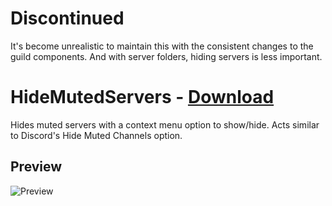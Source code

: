 # Discontinued

It's become unrealistic to maintain this with the consistent changes to the guild components. And with server folders, hiding servers is less important.

# HideMutedServers - [Download](https://betterdiscord.app/Download?id=194)

Hides muted servers with a context menu option to show/hide. Acts similar to Discord's Hide Muted Channels option.

## Preview

![Preview](https://i.imgur.com/zjSkKuX.png)


